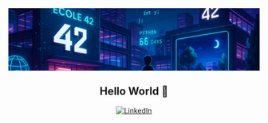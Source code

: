 <!-- Banner -->
<img align="center" src="https://github.com/be0x686172/be0x686172/blob/main/42wallpaper2.png?raw=true">

<!-- Title -->
<h2 align="center">Hello World 👋</h2>

<p align="center">
  <!-- Socials -->
  <a href="https://linkedin.com/in/abderahmane-behar-rahala" target="_blank">
    <img src="https://raw.githubusercontent.com/rahuldkjain/github-profile-readme-generator/master/src/images/icons/Social/linked-in-alt.svg" alt="LinkedIn" height="20" width="20" />
  </a>
</p>
